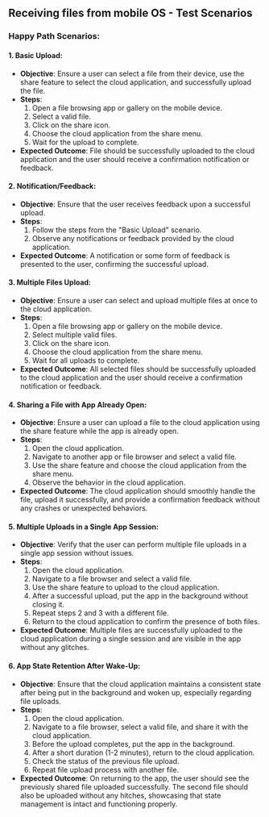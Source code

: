 ## Receiving files from mobile OS - Test Scenarios

### Happy Path Scenarios:

#### 1. Basic Upload:
- **Objective**: Ensure a user can select a file from their device, use the share feature to select the cloud application, and successfully upload the file.
- **Steps**:
  1. Open a file browsing app or gallery on the mobile device.
  2. Select a valid file.
  3. Click on the share icon.
  4. Choose the cloud application from the share menu.
  5. Wait for the upload to complete.
- **Expected Outcome**: File should be successfully uploaded to the cloud application and the user should receive a confirmation notification or feedback.

#### 2. Notification/Feedback:
- **Objective**: Ensure that the user receives feedback upon a successful upload.
- **Steps**:
  1. Follow the steps from the "Basic Upload" scenario.
  2. Observe any notifications or feedback provided by the cloud application.
- **Expected Outcome**: A notification or some form of feedback is presented to the user, confirming the successful upload.

#### 3. Multiple Files Upload:
- **Objective**: Ensure a user can select and upload multiple files at once to the cloud application.
- **Steps**:
  1. Open a file browsing app or gallery on the mobile device.
  2. Select multiple valid files.
  3. Click on the share icon.
  4. Choose the cloud application from the share menu.
  5. Wait for all uploads to complete.
- **Expected Outcome**: All selected files should be successfully uploaded to the cloud application and the user should receive a confirmation notification or feedback.

#### 4. Sharing a File with App Already Open:
- **Objective**: Ensure a user can upload a file to the cloud application using the share feature while the app is already open.
- **Steps**:
  1. Open the cloud application.
  2. Navigate to another app or file browser and select a valid file.
  3. Use the share feature and choose the cloud application from the share menu.
  4. Observe the behavior in the cloud application.
- **Expected Outcome**: The cloud application should smoothly handle the file, upload it successfully, and provide a confirmation feedback without any crashes or unexpected behaviors.

#### 5. Multiple Uploads in a Single App Session:
- **Objective**: Verify that the user can perform multiple file uploads in a single app session without issues.
- **Steps**:
  1. Open the cloud application.
  2. Navigate to a file browser and select a valid file.
  3. Use the share feature to upload to the cloud application.
  4. After a successful upload, put the app in the background without closing it.
  5. Repeat steps 2 and 3 with a different file.
  6. Return to the cloud application to confirm the presence of both files.
- **Expected Outcome**: Multiple files are successfully uploaded to the cloud application during a single session and are visible in the app without any glitches.

#### 6. App State Retention After Wake-Up:
- **Objective**: Ensure that the cloud application maintains a consistent state after being put in the background and woken up, especially regarding file uploads.
- **Steps**:
  1. Open the cloud application.
  2. Navigate to a file browser, select a valid file, and share it with the cloud application.
  3. Before the upload completes, put the app in the background.
  4. After a short duration (1-2 minutes), return to the cloud application.
  5. Check the status of the previous file upload.
  6. Repeat file upload process with another file.
- **Expected Outcome**: On returning to the app, the user should see the previously shared file uploaded successfully. The second file should also be uploaded without any hitches, showcasing that state management is intact and functioning properly.